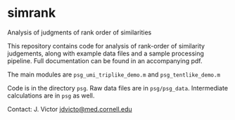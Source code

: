 # simrank
Analysis of judgments of rank order of similarities

This repository contains code for analysis of rank-order of similarity judgements, along with example data files and a sample processing pipeline. Full documentation can be found in an accompanying pdf.

The main modules are `psg_umi_triplike_demo.m` and `psg_tentlike_demo.m` 

Code is in the directory `psg`.  Raw data files are in `psg/psg_data`.  Intermediate calculations are in `psg` as well.

Contact: J. Victor jdvicto@med.cornell.edu
